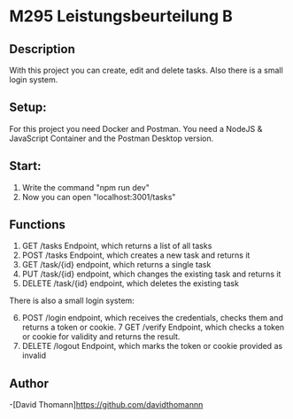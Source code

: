 # M295 Leistungsbeurteilung B
## Description
With this project you can create, edit and delete tasks. Also there is a small login system.
## Setup:
For this project you need Docker and Postman. You need a NodeJS & JavaScript Container and the Postman Desktop version.
## Start:
1. Write the command "npm run dev"
2. Now you can open "localhost:3001/tasks"
   
## Functions
1. GET /tasks Endpoint, which returns a list of all tasks
2. POST /tasks Endpoint, which creates a new task and returns it
3. GET /task/{id} endpoint, which returns a single task
4. PUT /task/{id} endpoint, which changes the existing task and returns it 
5. DELETE /task/{id} endpoint, which deletes the existing task

There is also a small login system:

6. POST /login endpoint, which receives the credentials, checks them and returns a token or cookie. 
7 GET /verify Endpoint, which checks a token or cookie for validity and returns the result.
8. DELETE /logout Endpoint, which marks the token or cookie provided as invalid
   
## Author
-[David Thomann]https://github.com/davidthomannn
